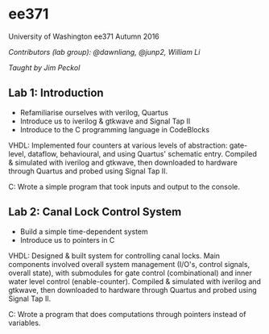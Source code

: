 # ee371
University of Washington ee371 Autumn 2016

*Contributors (lab group): @dawnliang, @junp2, William Li*

*Taught by Jim Peckol*

## Lab 1: Introduction
- Refamiliarise ourselves with verilog, Quartus
- Introduce us to iverilog & gtkwave and Signal Tap II
- Introduce to the C programming language in CodeBlocks

VHDL: Implemented four counters at various levels of abstraction: gate-level, dataflow, behavioural, and using Quartus' schematic entry. Compiled & simulated with iverilog and gtkwave, then downloaded to hardware through Quartus and probed using Signal Tap II.

C: Wrote a simple program that took inputs and output to the console.

## Lab 2: Canal Lock Control System
- Build a simple time-dependent system
- Introduce us to pointers in C

VHDL: Designed & built system for controlling canal locks. Main components involved overall system management (I/O's, control signals, overall state), with submodules for gate control (combinational) and inner water level control (enable-counter). Compiled & simulated with iverilog and gtkwave, then downloaded to hardware through Quartus and probed using Signal Tap II.

C: Wrote a program that does computations through pointers instead of variables.